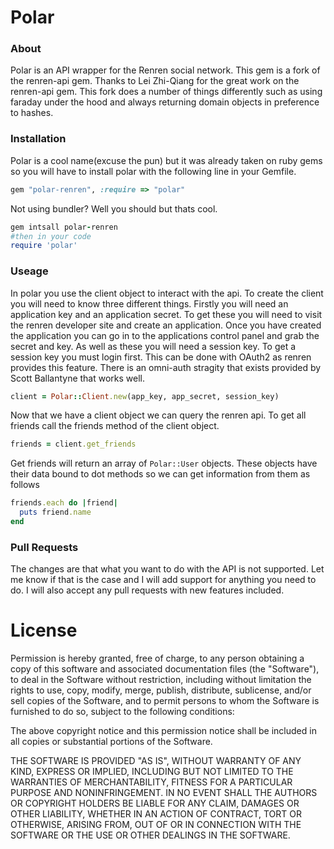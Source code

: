 Polar
===================

### About
Polar is an API wrapper for the Renren social network. This gem is a fork of the renren-api gem. Thanks to Lei Zhi-Qiang for the great work on the renren-api gem. This fork does a number of things differently such as using faraday under the hood and always returning domain objects in preference to hashes.

### Installation
Polar is a cool name(excuse the pun) but it was already taken on ruby gems so you will have to install polar with the following line in your Gemfile.

```ruby
gem "polar-renren", :require => "polar"
```

Not using bundler? Well you should but thats cool.

```ruby 
gem intsall polar-renren
#then in your code
require 'polar'
```

### Useage
In polar you use the client object to interact with the api. To create the client you will need to know three different things. Firstly you will need an application key and an application secret. To get these you will need to visit the renren developer site and create an application. Once you have created the application you can go in to the applications control panel and grab the secret and key. As well as these you will need a session key. To get a session key you must login first. This can be done with OAuth2 as renren provides this feature. There is an omni-auth stragity that exists provided by Scott Ballantyne that works well.

```ruby
client = Polar::Client.new(app_key, app_secret, session_key)

```
Now that we have a client object we can query the renren api. To get all friends call the friends method of the client object.
```ruby 
friends = client.get_friends
```
Get friends will return an array of ```Polar::User``` objects. These objects have their data bound to dot methods so we can get information from them as follows
```ruby
friends.each do |friend|
  puts friend.name
end
```

### Pull Requests
The changes are that what you want to do with the API is not supported. Let me know if that is the case and I will add support for anything you need to do. I will also accept any pull requests with new features included.


License
===================
Permission is hereby granted, free of charge, to any person obtaining a copy of this software and associated documentation files (the "Software"), to deal in the Software without restriction, including without limitation the rights to use, copy, modify, merge, publish, distribute, sublicense, and/or sell copies of the Software, and to permit persons to whom the Software is furnished to do so, subject to the following conditions:

The above copyright notice and this permission notice shall be included in all copies or substantial portions of the Software.

THE SOFTWARE IS PROVIDED "AS IS", WITHOUT WARRANTY OF ANY KIND, EXPRESS OR IMPLIED, INCLUDING BUT NOT LIMITED TO THE WARRANTIES OF MERCHANTABILITY, FITNESS FOR A PARTICULAR PURPOSE AND NONINFRINGEMENT. IN NO EVENT SHALL THE AUTHORS OR COPYRIGHT HOLDERS BE LIABLE FOR ANY CLAIM, DAMAGES OR OTHER LIABILITY, WHETHER IN AN ACTION OF CONTRACT, TORT OR OTHERWISE, ARISING FROM, OUT OF OR IN CONNECTION WITH THE SOFTWARE OR THE USE OR OTHER DEALINGS IN THE SOFTWARE.
